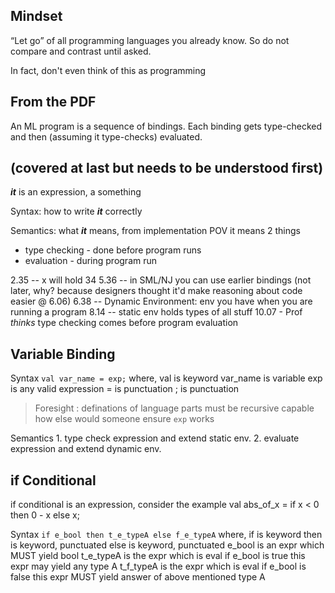## Mindset

“Let go” of all programming languages you already know.
So do not compare and contrast until asked.

In fact, don't even think of this as programming


## From the PDF

An ML program is a sequence of bindings. Each binding gets type-checked and
then (assuming it type-checks) evaluated.


## (covered at last but needs to be understood first)

***it*** is an expression, a something

Syntax:
  how to write ***it*** correctly

Semantics:
  what ***it*** means, from implementation POV it means 2 things
   - type checking - done before program runs 
   - evaluation - during program run






2.35 -- x will hold 34
5.36 -- in SML/NJ you can use earlier bindings (not later, why? because
		designers thought it'd make reasoning about code easier @ 6.06)
6.38 -- Dynamic Environment: env you have when you are running a program
8.14 -- static env holds types of all stuff
10.07 - Prof *thinks* type checking comes before program evaluation



## Variable Binding

Syntax `val var_name = exp;`
	where,  val		 is keyword
			var_name is variable
			exp      is any valid expression
			=        is punctuation
			; 		 is punctuation

 > Foresight : definations of language parts must be recursive capable
 how else would someone ensure `exp` works

Semantics
	1. type check expression and extend static env.
	2. evaluate expression and extend dynamic env.

## if Conditional

if conditional is an expression, consider the example
	val abs_of_x = if x < 0 then 0 - x else x;

Syntax `if e_bool then t_e_typeA else f_e_typeA`
	where,  if        is keyword
			then      is keyword, punctuated
			else      is keyword, punctuated
			e_bool    is an expr which MUST yield bool
			t_e_typeA is the expr which is eval if e_bool is true
					this expr may yield any type A
			t_f_typeA is the expr which is eval if e_bool is false
					this expr MUST yield answer of above mentioned type A


